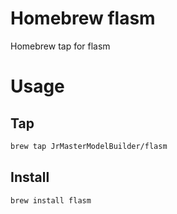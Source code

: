 # Homebrew flasm

Homebrew tap for flasm

# Usage

## Tap

```sh
brew tap JrMasterModelBuilder/flasm
```

## Install

```sh
brew install flasm
```
